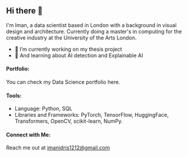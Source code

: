 ## Hi there 👋

I'm Iman, a data scientist based in London with a background in visual design and architecture. Currently doing a master's in computing for the creative industry at the University of the Arts London.


- 🔭 I’m currently working on my thesis project 
- 🌱 And learning about AI detection and Explainable AI 



#### Portfolio:
You can check my Data Science portfolio here.

#### Tools:
- Language: Python, SQL
- Libraries and Frameworks: PyTorch, TensorFlow, HuggingFace, Transformers, OpenCV, scikit-learn, NumPy.

#### Connect with Me:
Reach me out at imanidris1212@gmail.com
